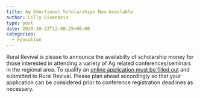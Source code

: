 ```yaml
---
title: Ag Eductional Scholarships Now Available
author: Lilly Eisenbeis
type: post
date: 2020-10-22T12:00:25+00:00
categories:
  - Education
---
```


Rural Revival is please to announce the availabilty of scholarship money for
those interested in attending a variety of Ag related conferences/seminars in
the regional area.  To qualify an [online application must be filled
out](https://docs.google.com/forms/d/e/1FAIpQLSdz4F-ZATnbkI7cWVVUbos0t8MApuBiaihuzLa3HEsw-mSldA/viewform?gxids=7628)
and submitted to Rural Revival.  Please plan ahead accordingly so that your
application can be considered prior to conference registration deadlines as
necessary.
